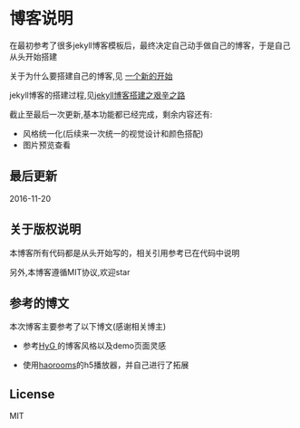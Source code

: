 # 博客说明
在最初参考了很多jekyll博客模板后，最终决定自己动手做自己的博客，于是自己从头开始搭建

关于为什么要搭建自己的博客,见 [一个新的开始](https://dailc.github.io/2016/07/28/startBlog)

jekyll博客的搭建过程,见[jekyll博客搭建之艰辛之路](https://dailc.github.io/2016/10/29/jekyllbuild)

截止至最后一次更新,基本功能都已经完成，剩余内容还有:

* 风格统一化(后续来一次统一的视觉设计和颜色搭配)
* 图片预览查看

## 最后更新
2016-11-20

## 关于版权说明
本博客所有代码都是从头开始写的，相关引用参考已在代码中说明

另外,本博客遵循MIT协议,欢迎star


## 参考的博文
本次博客主要参考了以下博文(感谢相关博主)

* 参考[HyG ](https://gaohaoyang.github.io)的博客风格以及demo页面灵感

* 使用[haorooms](http://www.haorooms.com/)的h5播放器，并自己进行了拓展

## License

MIT